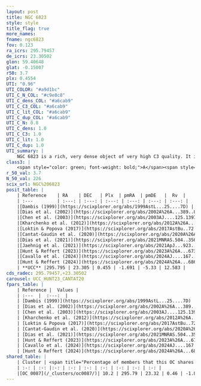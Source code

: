 ```yaml
---
layout: post
title: NGC 6823
style: style
title_flag: true
more_names: 
fname: ngc6823
fov: 0.123
ra_icrs: 295.79457
de_icrs: 23.30502
glon: 59.40648
glat: -0.15007
r50: 3.7
plx: 0.4554
UTI: "0.96"
UTI_COLOR: "#a9d1bc"
UTI_C_N_COL: "#c9e8c8"
UTI_C_dens_COL: "#a6cab9"
UTI_C_C3_COL: "#a6cab9"
UTI_C_lit_COL: "#a6cab9"
UTI_C_dup_COL: "#a6cab9"
UTI_C_N: 0.8
UTI_C_dens: 1.0
UTI_C_C3: 1.0
UTI_C_lit: 1.0
UTI_C_dup: 1.0
UTI_summary: |
    NGC 6823 is a rich, very dense object of very high C3 quality. It is very well-studied in the literature. This object shares a small percentage of members with a later reported entry.
class3: |
    <span style="color: green; font-weight: bold;">A</span><span style="color: green; font-weight: bold;">A</span>
r_50_val: 3.7
N_50_val: 226
scix_url: NGC%206823
posit_table: |
    | Reference    | RA    | DEC   | Plx  | pmRA  | pmDE   |  Rv  |
    | :---         | :---: | :---: | :---: | :---: | :---: | :---: |
    |[Dambis (1999)](https://scixplorer.org/abs/1999AstL...25....7D) | 295.787 | 23.3 | -- | -- | -- | -- |
    |[Dias et al. (2002)](https://scixplorer.org/abs/2002A%26A...389..871D) | 295.788 | 23.3 | -- | -1.41 | -3.04 | 13.59 |
    |[Chen et al. (2003)](https://scixplorer.org/abs/2003AJ....125.1397C) | 295.745 | 23.32 | -- | -1.41 | -3.04 | 11.0 |
    |[Kharchenko et al. (2012)](https://scixplorer.org/abs/2012A%26A...543A.156K) | 295.785 | 23.3 | -- | -3.0 | -4.0 | -- |
    |[Loktin & Popova (2017)](https://scixplorer.org/abs/2017AstBu..72..257L) | 295.8 | 23.3 | -- | -2.688 | -2.861 | 10.5 |
    |[Cantat-Gaudin et al. (2020)](https://scixplorer.org/abs/2020A%26A...640A...1C) | 295.794 | 23.321 | 0.446 | -1.697 | -5.304 | -- |
    |[Dias et al. (2021)](https://scixplorer.org/abs/2021MNRAS.504..356D) | 295.796 | 23.331 | 0.445 | -1.69 | -5.299 | -- |
    |[Jaehnig et al. (2021)](https://scixplorer.org/abs/2021ApJ...923..129J) | 295.788 | 23.32 | 0.477 | -1.718 | -5.317 | -- |
    |[Hunt & Reffert (2023)](https://scixplorer.org/abs/2023A%26A...673A.114H) | 295.792 | 23.294 | 0.452 | -1.694 | -5.369 | 14.904 |
    |[Cavallo et al. (2024)](https://scixplorer.org/abs/2024AJ....167...12C) | 295.792 | 23.325 | 0.452 | -- | -- | -- |
    |[Hunt & Reffert (2024)](https://scixplorer.org/abs/2024A%26A...686A..42H) | 295.792 | 23.294 | 0.452 | -1.694 | -5.369 | 14.904 |
    | **UCC** |295.795 | 23.305 | 0.455 | -1.691 | -5.33 | 12.583 | 
cds_radec: 295.79457,+23.30502
carousel: UCC_HUNT23_CANTAT20
fpars_table: |
    | Reference |  Values |
    | :---  |  :---:  |
    | [Dambis (1999)](https://scixplorer.org/abs/1999AstL...25....7D) | `E_B-V_=0.851, DM0=11.4, log_age_=6.4` |
    | [Dias et al. (2002)](https://scixplorer.org/abs/2002A%26A...389..871D) | `E(B-V)=0.854, Dist=3176.0, Age=6.5` |
    | [Chen et al. (2003)](https://scixplorer.org/abs/2003AJ....125.1397C) | `HDis=1893, Age=0.0` |
    | [Kharchenko et al. (2012)](https://scixplorer.org/abs/2012A%26A...543A.156K) | `e_bv=0.833, distance=1764, log_age=7.01` |
    | [Loktin & Popova (2017)](https://scixplorer.org/abs/2017AstBu..72..257L) | `E(B-V)=0.843, Dmod=11.381, logt=6.827` |
    | [Cantat-Gaudin et al. (2020)](https://scixplorer.org/abs/2020A%26A...640A...1C) | `AVNN=2.22, DMNN=11.84, AgeNN=6.38` |
    | [Dias et al. (2021)](https://scixplorer.org/abs/2021MNRAS.504..356D) | `Av=2.516, Dist=2081, logage=6.835, [Fe/H]=0.127` |
    | [Hunt & Reffert (2023)](https://scixplorer.org/abs/2023A%26A...673A.114H) | `AV50=2.882, diffAV50=2.799, MOD50=11.571, logAge50=6.576` |
    | [Cavallo et al. (2024)](https://scixplorer.org/abs/2024AJ....167...12C) | `AV50=2.38, dMod50=11.28, logAge50=6.91, [Fe/H]50=0.02` |
    | [Hunt & Reffert (2024)](https://scixplorer.org/abs/2024A%26A...686A..42H) | `MassJ=1640.95` |
shared_table: |
    | Cluster | <span title="Percentage of members that this OC shares with the ones listed">%</span>   | RA   | DEC   | Plx   | pmRA  | pmDE  | Rv | UTI |
    | :-: | :-: |:-: | :-: | :-: | :-: | :-: | :-: | :-: |
    |[OC 0087](/_clusters/oc0087/)| 10.2 | 295.79 | 23.32 | 0.46 | -1.8 | -5.3 | 35.52 |0.03 |
---
```

